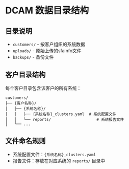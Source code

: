 # DCAM 数据目录结构

## 目录说明

- `customers/` - 按客户组织的系统数据
- `uploads/` - 原始上传的sfainfo文件
- `backups/` - 备份文件

## 客户目录结构

每个客户目录包含该客户的所有系统：
```
customers/
├── {客户名称}/
│   ├── {系统名称}/
│   │   ├── {系统名称}_clusters.yaml  # 系统配置文件
│   │   └── reports/                    # 系统报告文件
│   └── ...
```

## 文件命名规则

- 系统配置文件：`{系统名称}_clusters.yaml`
- 报告文件：存放在对应系统的 `reports/` 目录中
